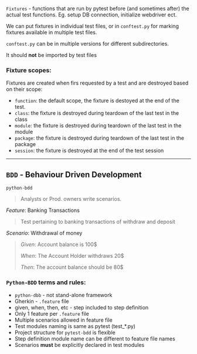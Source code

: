 `Fixtures` - functions that are run by pytest before (and sometimes after) the actual test functions.
Eg. setup DB connection, initialize webdriver ect.

We can put fixtures in individual test files, or in `conftest.py` for marking fixtures available in multiple test files.

`conftest.py` can be in multiple versions for different subdirectories.

It should **not** be imported by test files


### Fixture scopes:

Fixtures are created when firs requested by a test and are destroyed based on their scope:

* `function`: the default scope, the fixture is destoyed at the end of the test.
* `class`: the fixture is destroyed during teardown of the last test in the class
* `module`: the fixture is destroyed during teardown of the last test in the module
* `package`: the fixture is destroyed during teardown of the last test in the package
* `session`: the fixture is destroyed at the end of the test session

---

## `BDD` - Behaviour Driven Development
`python-bdd`


>Analysts or Prod. owners write scenarios. 

*Feature*: Banking Transactions
>Test pertaining to banking transactions of withdraw and deposit

*Scenario*: Withdrawal of money

>*Given*: Account balance is 100$
> 
>*When*: The Account Holder withdraws 20$
>
>*Then*: The account balance should be 80$

### `Python-BDD` terms and rules:

* `python-dbb` - not stand-alone framework
* Gherkin - `.feature` file
* given, when, then, etc - step included to step definition
* Only 1 feature per `.feature` file
* Multiple scenarios allowed in feature file
* Test modules naming is same as pytest (test_*.py)
* Project structure for `pytest-bdd` is flexible
* Step definition module name can be different to feature file names
* Scenarios **must** be explicitly declared in test modules